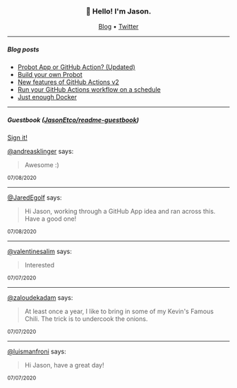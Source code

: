 <h3 align="center">👋 Hello! I'm Jason.</h3>

<p align="center">
  <a href="https://jasonet.co">Blog</a> •
  <a href="https://twitter.com/JasonEtco">Twitter</a>
</p>

---

##### Blog posts

<!--START_SECTION:posts-->
* [Probot App or GitHub Action? (Updated)](https:&#x2F;&#x2F;jasonet.co&#x2F;posts&#x2F;probot-app-or-github-action-v2&#x2F;)
* [Build your own Probot](https:&#x2F;&#x2F;jasonet.co&#x2F;posts&#x2F;build-your-own-probot&#x2F;)
* [New features of GitHub Actions v2](https:&#x2F;&#x2F;jasonet.co&#x2F;posts&#x2F;new-features-of-github-actions&#x2F;)
* [Run your GitHub Actions workflow on a schedule](https:&#x2F;&#x2F;jasonet.co&#x2F;posts&#x2F;scheduled-actions&#x2F;)
* [Just enough Docker](https:&#x2F;&#x2F;jasonet.co&#x2F;posts&#x2F;just-enough-docker&#x2F;)
<!--END_SECTION:posts-->

---

##### Guestbook ([JasonEtco/readme-guestbook](https://github.com/JasonEtco/readme-guestbook))

<a href="https://readme-guestbook.now.sh">Sign it!</a>

<!--START_SECTION:guestbook-->
[@andreasklinger](https://github.com/andreasklinger) says:

> Awesome :)


<sup>07/08/2020</sup>


---

[@JaredEgolf](https://github.com/JaredEgolf) says:

> Hi Jason, working through a GitHub App idea and ran across this.  Have a good one!

<sup>07/08/2020</sup>


---

[@valentinesalim](https://github.com/valentinesalim) says:

> Interested

<sup>07/07/2020</sup>


---

[@zaloudekadam](https://github.com/zaloudekadam) says:

> At least once a year, I like to bring in some of my Kevin's Famous Chili. The trick is to undercook the onions. 

<sup>07/07/2020</sup>


---

[@luismanfroni](https://github.com/luismanfroni) says:

> Hi Jason, have a great day!

<sup>07/07/2020</sup>

<!--END_SECTION:guestbook-->
<!--GUESTBOOK_LIST [{"name":"andreasklinger","message":"Awesome :)\n","date":"07/08/2020"},{"name":"JaredEgolf","message":"Hi Jason, working through a GitHub App idea and ran across this.  Have a good one!","date":"07/08/2020"},{"name":"valentinesalim","message":"Interested","date":"07/07/2020"},{"name":"zaloudekadam","message":"At least once a year, I like to bring in some of my Kevin's Famous Chili. The trick is to undercook the onions. ","date":"07/07/2020"},{"name":"luismanfroni","message":"Hi Jason, have a great day!","date":"07/07/2020"}]-->
